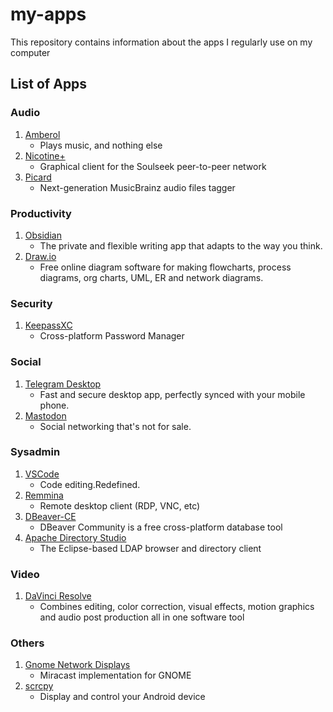 # my-apps
This repository contains information about the apps I regularly use on my computer

## List of Apps

### Audio

1. [Amberol](https://apps.gnome.org/eu/Amberol/)
    - Plays music, and nothing else
2. [Nicotine+](https://nicotine-plus.org/)
    - Graphical client for the Soulseek peer-to-peer network
3. [Picard](https://picard.musicbrainz.org/)
    - Next-generation MusicBrainz audio files tagger

### Productivity

1. [Obsidian](https://obsidian.md/)
    - The private and flexible writing app that adapts to the way you think.
2. [Draw.io](https://draw.io)
    - Free online diagram software for making flowcharts, process diagrams, org charts, UML, ER and network diagrams.

### Security

1. [KeepassXC](https://keepassxc.org/)
    - Cross-platform Password Manager

### Social

1. [Telegram Desktop](https://desktop.telegram.org/)
    - Fast and secure desktop app, perfectly synced with your mobile phone.
2. [Mastodon](https://joinmastodon.org/)
    - Social networking that's not for sale.

### Sysadmin

1. [VSCode](https://code.visualstudio.com/)
    - Code editing.Redefined.
2. [Remmina](https://remmina.org)
    - Remote desktop client (RDP, VNC, etc)
3. [DBeaver-CE](https://dbeaver.io/download/)
    - DBeaver Community is a free cross-platform database tool
4. [Apache Directory Studio](https://directory.apache.org/studio/)
    - The Eclipse-based LDAP browser and directory client

### Video

1. [DaVinci Resolve](https://www.blackmagicdesign.com/products/davinciresolve)
    - Combines editing, color correction, visual effects, motion graphics and audio post production all in one software tool

### Others

1. [Gnome Network Displays](https://gitlab.gnome.org/GNOME/gnome-network-displays)
    - Miracast implementation for GNOME
2. [scrcpy](https://github.com/Genymobile/scrcpy)
    - Display and control your Android device
